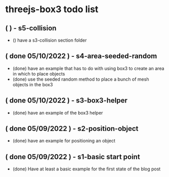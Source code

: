 # threejs-box3 todo list

## ( ) - s5-collision
* () have a s3-collision section folder

## ( done 05/10/2022  ) - s4-area-seeded-random
* (done) have an example that has to do with using box3 to create an area in which to place objects
* (done) use the seeded random method to place a bunch of mesh objects in the box3

## (  done 05/10/2022  ) - s3-box3-helper
* (done) have an example of the box3 helper

## ( done 05/09/2022 ) - s2-position-object
* (done) have an example for positioning an object

## ( done 05/09/2022 ) - s1-basic start point
* (done) Have at least a basic example for the first state of the blog post

